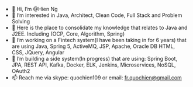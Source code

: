 - 👋 Hi, I’m @Hien Ng
- 👀 I’m interested in Java, Architect, Clean Code, Full Stack and Problem Solving
- 🌱 Here is the place to consolidate my knowledge that relates to Java and J2EE. Including (OCP, Core, Algorithm, Spring)
- 💞️ I’m working on a Fintech system(I have been taking in for 6 years) that are using Java, Spring 5, ActiveMQ, JSP, Apache, Oracle DB HTML, CSS, JQuery, Angular
- 💞️ I’m building a side system(In progress) that are using: Spring Boot, JPA, REST API, Kafka, Docker, ELK, Jenkins, Microservices, NoSQL, OAuth2
- 📫 Reach me via skype: quochien109 or email: fr.quochien@gmail.com

<!---
fly2015/fly2015 is a ✨ special ✨ repository because its `README.md` (this file) appears on your GitHub profile.
You can click the Preview link to take a look at your changes.
--->
